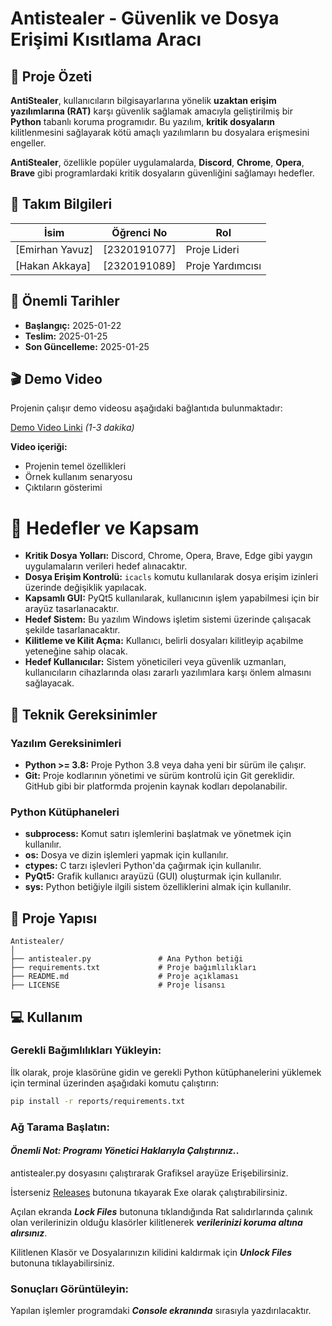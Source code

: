 # Antistealer - Güvenlik ve Dosya Erişimi Kısıtlama Aracı

## 🎯 Proje Özeti

**AntiStealer**, kullanıcıların bilgisayarlarına yönelik **uzaktan erişim yazılımlarına (RAT)** karşı güvenlik sağlamak amacıyla geliştirilmiş bir **Python** tabanlı koruma programıdır. Bu yazılım, **kritik dosyaların** kilitlenmesini sağlayarak kötü amaçlı yazılımların bu dosyalara erişmesini engeller.

**AntiStealer**, özellikle popüler uygulamalarda, **Discord**, **Chrome**, **Opera**, **Brave** gibi programlardaki kritik dosyaların güvenliğini sağlamayı hedefler.

## 👥 Takım Bilgileri

| İsim            | Öğrenci No   | Rol              |
| --------------- | ------------ | ---------------- |
| [Emirhan Yavuz] | [2320191077] | Proje Lideri     |
| [Hakan Akkaya]  | [2320191089] | Proje Yardımcısı |

## 📅 Önemli Tarihler

- **Başlangıç:** 2025-01-22
- **Teslim:** 2025-01-25
- **Son Güncelleme:** 2025-01-25

## 🎬 Demo Video

Projenin çalışır demo videosu aşağıdaki bağlantıda bulunmaktadır:

[Demo Video Linki](#) _(1-3 dakika)_

**Video içeriği:**

- Projenin temel özellikleri
- Örnek kullanım senaryosu
- Çıktıların gösterimi

# 🎯 Hedefler ve Kapsam

- **Kritik Dosya Yolları:** Discord, Chrome, Opera, Brave, Edge gibi yaygın uygulamaların verileri hedef alınacaktır.
- **Dosya Erişim Kontrolü:** `icacls` komutu kullanılarak dosya erişim izinleri üzerinde değişiklik yapılacak.
- **Kapsamlı GUI:** PyQt5 kullanılarak, kullanıcının işlem yapabilmesi için bir arayüz tasarlanacaktır.
- **Hedef Sistem:** Bu yazılım Windows işletim sistemi üzerinde çalışacak şekilde tasarlanacaktır.
- **Kilitleme ve Kilit Açma:** Kullanıcı, belirli dosyaları kilitleyip açabilme yeteneğine sahip olacak.
- **Hedef Kullanıcılar:** Sistem yöneticileri veya güvenlik uzmanları, kullanıcıların cihazlarında olası zararlı yazılımlara karşı önlem almasını sağlayacak.


## 🔧 Teknik Gereksinimler

### Yazılım Gereksinimleri

- **Python >= 3.8:** Proje Python 3.8 veya daha yeni bir sürüm ile çalışır.
- **Git:** Proje kodlarının yönetimi ve sürüm kontrolü için Git gereklidir. GitHub gibi bir platformda projenin kaynak kodları depolanabilir.

### Python Kütüphaneleri

- **subprocess:** Komut satırı işlemlerini başlatmak ve yönetmek için kullanılır.
- **os:** Dosya ve dizin işlemleri yapmak için kullanılır.
- **ctypes:** C tarzı işlevleri Python'da çağırmak için kullanılır.
- **PyQt5:** Grafik kullanıcı arayüzü (GUI) oluşturmak için kullanılır.
- **sys:** Python betiğiyle ilgili sistem özelliklerini almak için kullanılır.


## 📂 Proje Yapısı

```plaintext
Antistealer/
│
├── antistealer.py               # Ana Python betiği
├── requirements.txt             # Proje bağımlılıkları
├── README.md                    # Proje açıklaması
├── LICENSE                      # Proje lisansı

```

## 💻 Kullanım

### Gerekli Bağımlılıkları Yükleyin:

İlk olarak, proje klasörüne gidin ve gerekli Python kütüphanelerini yüklemek için terminal üzerinden aşağıdaki komutu çalıştırın:

```bash
pip install -r reports/requirements.txt
```

### Ağ Tarama Başlatın:

#### ***Önemli Not: Programı Yönetici Haklarıyla Çalıştırınız.***.

antistealer.py dosyasını çalıştırarak Grafiksel arayüze Erişebilirsiniz.

İsterseniz [Releases](https://github.com/emirhannyvz/Antistealer/releases "Exe dosyasını indirebilirsiniz.") butonuna tıkayarak Exe olarak çalıştırabilirsiniz.

Açılan ekranda ***Lock Files*** butonuna tıklandığında Rat salıdırlarında çalınık olan verilerinizin olduğu klasörler kilitlenerek ***verilerinizi koruma altına alırsınız***.

Kilitlenen Klasör ve Dosyalarınızın kilidini kaldırmak için ***Unlock Files*** butonuna tıklayabilirsiniz.

### Sonuçları Görüntüleyin:

Yapılan işlemler programdaki ***Console ekranında*** sırasıyla yazdırılacaktır.
